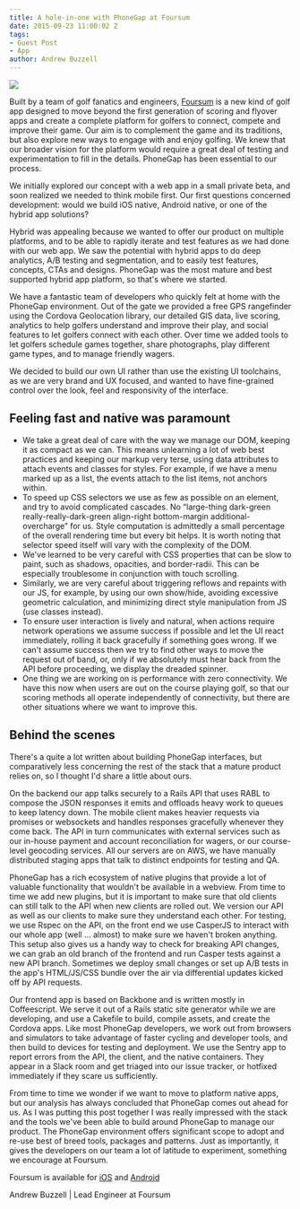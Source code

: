 ```yaml
---
title: A hole-in-one with PhoneGap at Foursum
date: 2015-09-23 11:00:02 Z
tags:
- Guest Post
- App
author: Andrew Buzzell
---
```


![](/blog/uploads/2015-10/foursum_phonegap_cover.png)

Built by a team of golf fanatics and engineers, [Foursum](http://foursum.com/) is a new kind of golf app designed to move beyond the first generation of scoring and flyover apps and create a complete platform for golfers to connect, compete and improve their game. Our aim is to complement the game and its traditions, but also explore new ways to engage with and enjoy golfing. We knew that our broader vision for the platform would require a great deal of testing and experimentation to fill in the details. PhoneGap has been essential to our process.

We initially explored our concept with a web app in a small private beta, and soon realized we needed to think mobile first. Our first questions concerned development: would we build iOS native, Android native, or one of the hybrid app solutions?

Hybrid was appealing because we wanted to offer our product on multiple platforms, and to be able to rapidly iterate and test features as we had done with our web app. We saw the potential with hybrid apps to do deep analytics, A/B testing and segmentation, and to easily test features, concepts, CTAs and designs. PhoneGap was the most mature and best supported hybrid app platform, so that's where we started.

We have a fantastic team of developers who quickly felt at home with the PhoneGap environment. Out of the gate we provided a free GPS rangefinder using the Cordova Geolocation library, our detailed GIS data, live scoring, analytics to help golfers understand and improve their play, and social features to let golfers connect with each other. Over time we added tools to let golfers schedule games together, share photographs, play different game types, and to manage friendly wagers.

We decided to build our own UI rather than use the existing UI toolchains, as we are very brand and UX focused, and wanted to have fine-grained control over the look, feel and responsivity of the interface.

## Feeling fast and native was paramount

- We take a great deal of care with the way we manage our DOM, keeping it as compact as we can. This means unlearning a lot of web best practices and keeping our markup very terse, using data attributes to attach events and classes for styles. For example, if we have a menu marked up as a list, the events attach to the list items, not anchors within.
- To speed up CSS selectors we use as few as possible on an element, and try to avoid complicated cascades. No “large-thing dark-green really-really-dark-green align-right bottom-margin additional-overcharge” for us. Style computation is admittedly a small percentage of the overall rendering time but every bit helps. It is worth noting that selector speed itself will vary with the complexity of the DOM.
- We've learned to be very careful with CSS properties that can be slow to paint, such as shadows, opacities, and border-radii. This can be especially troublesome in conjunction with touch scrolling.
- Similarly, we are very careful about triggering reflows and repaints with our JS, for example, by using our own show/hide, avoiding excessive geometric calculation, and minimizing direct style manipulation from JS (use classes instead).
- To ensure user interaction is lively and natural, when actions require network operations we assume success if possible and let the UI react immediately, rolling it back gracefully if something goes wrong. If we can't assume success then we try to find other ways to move the request out of band, or, only if we absolutely must hear back from the API before proceeding, we display the dreaded spinner.
- One thing we are working on is performance with zero connectivity. We have this now when users are out on the course playing golf, so that our scoring methods all operate independently of connectivity, but there are other situations where we want to improve this.

## Behind the scenes

There's a quite a lot written about building PhoneGap interfaces, but comparatively less concerning the rest of the stack that a mature product relies on, so I thought I'd share a little about ours.

On the backend our app talks securely to a Rails API that uses RABL to compose the JSON responses it emits and offloads heavy work to queues to keep latency down. The mobile client makes heavier requests via promises or websockets and handles responses gracefully whenever they come back. The API in turn communicates with external services such as our in-house payment and account reconciliation for wagers, or our course-level geocoding services. All our servers are on AWS, we have manually distributed staging apps that talk to distinct endpoints for testing and QA.

PhoneGap has a rich ecosystem of native plugins that provide a lot of valuable functionality that wouldn't be available in a webview. From time to time we add new plugins, but it is important to make sure that old clients can still talk to the API when new clients are rolled out. We version our API as well as our clients to make sure they understand each other. For testing, we use Rspec on the API, on the front end we use CasperJS to interact with our whole app (well … almost) to make sure we haven't broken anything. This setup also gives us a handy way to check for breaking API changes, we can grab an old branch of the frontend and run Casper tests against a new API branch. Sometimes we deploy small changes or set up A/B tests in the app's HTML/JS/CSS bundle over the air via differential updates kicked off by API requests.

Our frontend app is based on Backbone and is written mostly in Coffeescript. We serve it out of a Rails static site generator while we are developing, and use a Cakefile to build, compile assets, and create the Cordova apps. Like most PhoneGap developers, we work out from browsers and simulators to take advantage of faster cycling and developer tools, and then build to devices for testing and deployment. We use the Sentry app to report errors from the API, the client, and the native containers. They appear in a Slack room and get triaged into our issue tracker, or hotfixed immediately if they scare us sufficiently.

From time to time we wonder if we want to move to platform native apps, but our analysis has always concluded that PhoneGap comes out ahead for us. As I was putting this post together I was really impressed with the stack and the tools we've been able to build around PhoneGap to manage our product. The PhoneGap environment offers significant scope to adopt and re-use best of breed tools, packages and patterns. Just as importantly, it gives the developers on our team a lot of latitude to experiment, something we encourage at Foursum.

Foursum is available for [iOS](https://itunes.apple.com/app/id688035250) and [Android](https://play.google.com/store/apps/details?id=com.foursum.android_client)

Andrew Buzzell | Lead Engineer at Foursum
